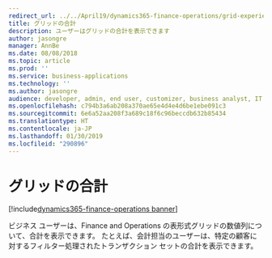```yaml
---
redirect_url: ../../April19/dynamics365-finance-operations/grid-experience
title: グリッドの合計
description: ユーザーはグリッドの合計を表示できます
author: jasongre
manager: AnnBe
ms.date: 08/08/2018
ms.topic: article
ms.prod: ''
ms.service: business-applications
ms.technology: ''
ms.author: jasongre
audience: developer, admin, end user, customizer, business analyst, IT pro
ms.openlocfilehash: c794b3a6ab208a370ae65e4d4e4d6be1ebe091c3
ms.sourcegitcommit: 6e6a52aa208f3a689c18f6c96beccdb632b85434
ms.translationtype: HT
ms.contentlocale: ja-JP
ms.lasthandoff: 01/30/2019
ms.locfileid: "290896"
---
```

# <a name="totals-in-grids"></a>グリッドの合計

[!include[dynamics365-finance-operations banner](../includes/dynamics365-finance-operations.md)]

ビジネス ユーザーは、Finance and Operations の表形式グリッドの数値列について、合計を表示できます。 たとえば、会計担当のユーザーは、特定の顧客に対するフィルター処理されたトランザクション セットの合計を表示できます。  

